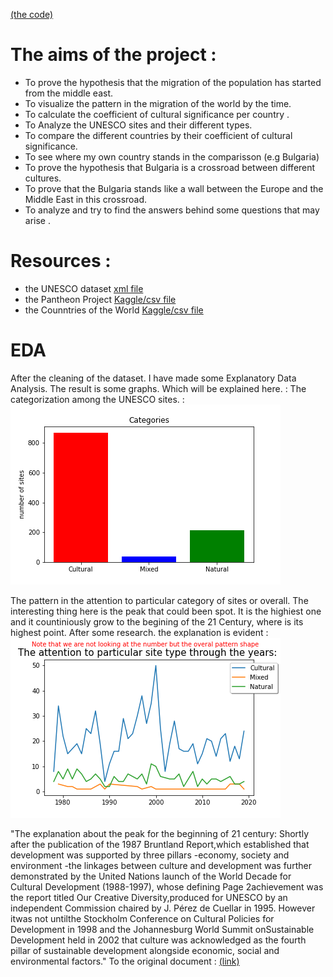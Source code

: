 [(the code)](https://github.com/indzhov/Cultural-spread/blob/master/Untitled.ipynb)  

# The aims of the project : 
- To prove the hypothesis that the migration of the population has started from the middle east. 
- To visualize the pattern in the migration of the world by the time. 
- To calculate the coefficient of cultural significance per country .
- To Analyze the UNESCO sites and their different types. 
- To compare the different countries by their coefficient of cultural significance. 
- To see where my own country stands in the comparisson (e.g Bulgaria)
- To prove the hypothesis that Bulgaria is a crossroad between different cultures. 
- To prove that the Bulgaria stands like a wall between the Europe and the Middle East in this crossroad. 
- To analyze and try to find the answers behind some questions that may arise .

# Resources : 
- the UNESCO dataset [xml file](https://whc.unesco.org/en/list/xml/) 
- the Pantheon Project [Kaggle/csv file](https://www.kaggle.com/mit/pantheon-project)
- the Counntries of the World [Kaggle/csv file](https://www.kaggle.com/fernandol/countries-of-the-world)

# EDA 
After the cleaning of the dataset. I have made some Explanatory Data Analysis. The result is some graphs. Which will be explained here. : 
The categorization among the UNESCO sites. :
![graph1: ](graphs/types.png) 


The pattern in the attention to particular category of sites or overall. 
The interesting thing here is the peak that could been spot. It is the highiest one and it countiniously grow to the begining of the 21 Century, where is its highest point. After some research. the explanation is evident : 
![graph2: ](graphs/attention.png)


"The explanation about the peak for the beginning of 21 century: Shortly after the publication of the 1987 Bruntland Report,which established that development was supported by three pillars -economy, society and environment -the linkages between culture and development was further demonstrated by the United Nations launch of the World Decade for Cultural Development (1988-1997), whose defining Page 2achievement was the report titled Our Creative Diversity,produced for UNESCO by an independent Commission chaired by J. Pérez de Cuellar in 1995. However itwas not untilthe Stockholm Conference on Cultural Policies for Development in 1998 and the Johannesburg World Summit onSustainable Development held in 2002 that culture was acknowledged as the fourth pillar of sustainable development alongside economic, social and environmental factors." To the original document : [(link)](https://unesdoc.unesco.org/ark:/48223/pf0000225460)  
